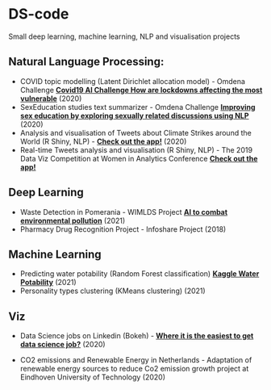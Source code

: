# DS-code
Small deep learning, machine learning, NLP and visualisation projects


## Natural Language Processing:
- COVID topic modelling (Latent Dirichlet allocation model) - Omdena Challenge **[Covid19 AI Challenge How are lockdowns affecting the most vulnerable](https://spectrum.ieee.org/covid19-ai-challenge-how-are-lockdowns-affecting-the-most-vulnerable)** (2020)
- SexEducation studies text summarizer - Omdena Challenge **[Improving sex education by exploring sexually related discussions using NLP](https://medium.com/omdena/improving-sex-education-by-exploring-sexually-related-discussions-using-nlp-780a8e09d338)** (2020)
- Analysis and visualisation of Tweets about Climate Strikes around the World (R Shiny, NLP) - **[Check out the app!](https://mkortas.shinyapps.io/The-Greta-Effect/)** (2020)
- Real-time Tweets analysis and visualisation (R Shiny, NLP) - The 2019 Data Viz Competition at Women in Analytics Conference **[Check out the app!](https://mkortas.shinyapps.io/test3/)** 

## Deep Learning
- Waste Detection in Pomerania - WIMLDS Project **[AI to combat environmental pollution](https://towardsdatascience.com/ai-to-combat-environmental-pollution-6d58b0bf6a1)**  (2021)
- Pharmacy Drug Recognition Project - Infoshare Project (2018)


## Machine Learning
- Predicting water potability (Random Forest classification) **[Kaggle Water Potability](https://www.kaggle.com/adityakadiwal/water-potability)** (2021)
- Personality types clustering (KMeans clustering) (2021)

## Viz
- Data Science jobs on Linkedin (Bokeh) -  **[Where it is the easiest to get data science job?](https://towardsdatascience.com/where-it-is-the-easiest-to-get-data-science-job-not-where-you-may-think-28e33ec652b3)** (2020)

- CO2 emissions and Renewable Energy in Netherlands - Adaptation of renewable energy sources to reduce Co2 emission growth project at Eindhoven University of Technology (2020)




